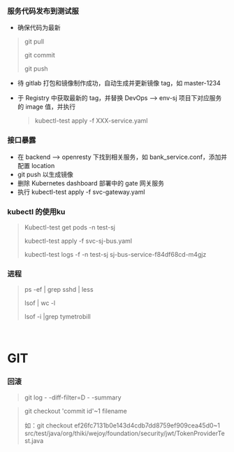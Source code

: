 ### 服务代码发布到测试服

* 确保代码为最新

> git pull
>
> git commit
>
> git push

* 待 gitlab 打包和镜像制作成功，自动生成并更新镜像 tag，如 master-1234

* 于 Registry 中获取最新的 tag，并替换 DevOps —> env-sj 项目下对应服务的 image 值，并执行

  > kubectl-test apply -f XXX-service.yaml

### 接口暴露
* 在 backend —> openresty 下找到相关服务，如 bank_service.conf，添加并配置 location
* git push 以生成镜像
* 删除 Kubernetes dashboard 部署中的 gate 网关服务
* 执行 kubectl-test apply -f svc-gateway.yaml

### kubectl 的使用ku

> Kubectl-test get pods -n test-sj
>
> kubectl-test apply -f svc-sj-bus.yaml
>
> kubectl-test logs -f -n test-sj sj-bus-service-f84df68cd-m4gjz



### 进程

> ps -ef | grep sshd | less
>
> lsof | wc -l
>
> lsof -i |grep tymetrobill

  ​

# GIT

### 回滚

> git  log  - -diff-filter=D  - -summary

> git  checkout 'commit id'~1 filename
>
> 如：git checkout ef26fc7131b0e143d4cdb7dd8759ef909cea45d0~1 src/test/java/org/thiki/wejoy/foundation/security/jwt/TokenProviderTest.java

  

  ​

  ​

  ​

  ​

  ​

  ​